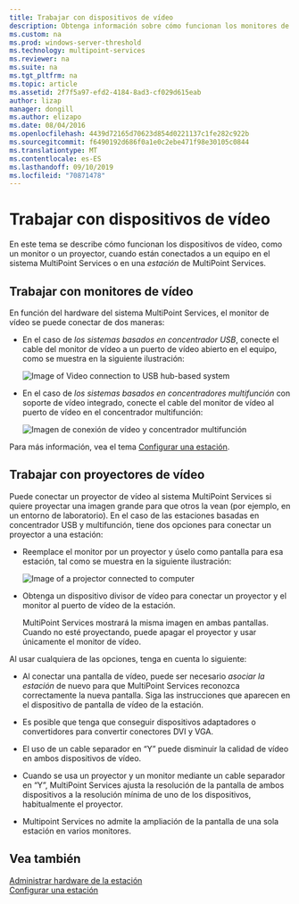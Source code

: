 ```yaml
---
title: Trabajar con dispositivos de vídeo
description: Obtenga información sobre cómo funcionan los monitores de vídeo y los proyectores con las estaciones en Multipoint Services
ms.custom: na
ms.prod: windows-server-threshold
ms.technology: multipoint-services
ms.reviewer: na
ms.suite: na
ms.tgt_pltfrm: na
ms.topic: article
ms.assetid: 2f7f5a97-efd2-4184-8ad3-cf029d615eab
author: lizap
manager: dongill
ms.author: elizapo
ms.date: 08/04/2016
ms.openlocfilehash: 4439d72165d70623d854d0221137c1fe282c922b
ms.sourcegitcommit: f6490192d686f0a1e0c2ebe471f98e30105c0844
ms.translationtype: MT
ms.contentlocale: es-ES
ms.lasthandoff: 09/10/2019
ms.locfileid: "70871478"
---
```

# <a name="work-with-video-devices"></a>Trabajar con dispositivos de vídeo
En este tema se describe cómo funcionan los dispositivos de vídeo, como un monitor o un proyector, cuando están conectados a un equipo en el sistema MultiPoint Services o en una *estación* de MultiPoint Services.  
  
## <a name="working-with-video-monitors"></a>Trabajar con monitores de vídeo  
En función del hardware del sistema MultiPoint Services, el monitor de vídeo se puede conectar de dos maneras:  
  
-   En el caso de *los sistemas basados en concentrador USB*, conecte el cable del monitor de vídeo a un puerto de vídeo abierto en el equipo, como se muestra en la siguiente ilustración:  
  
    ![Image of Video connection to USB hub-based system](./media/WMSVideoConnection.gif)  
  
-   En el caso de *los sistemas basados en concentradores multifunción* con soporte de vídeo integrado, conecte el cable del monitor de vídeo al puerto de vídeo en el concentrador multifunción:  
  
    ![Imagen de conexión de vídeo y concentrador multifunción](./media/WMSMultifunctionHubVideoConnection.gif)  
  
Para más información, vea el tema [Configurar una estación](Set-Up-a-Station.md).  
  
## <a name="working-with-video-projectors"></a>Trabajar con proyectores de vídeo  
Puede conectar un proyector de vídeo al sistema MultiPoint Services si quiere proyectar una imagen grande para que otros la vean (por ejemplo, en un entorno de laboratorio). En el caso de las estaciones basadas en concentrador USB y multifunción, tiene dos opciones para conectar un proyector a una estación:  
  
-   Reemplace el monitor por un proyector y úselo como pantalla para esa estación, tal como se muestra en la siguiente ilustración:  
  
    ![Image of a projector connected to computer](./media/WMSVideoProjectorConnection.gif)  
  
-   Obtenga un dispositivo divisor de vídeo para conectar un proyector y el monitor al puerto de vídeo de la estación.  
  
    MultiPoint Services mostrará la misma imagen en ambas pantallas. Cuando no esté proyectando, puede apagar el proyector y usar únicamente el monitor de vídeo.  
  
Al usar cualquiera de las opciones, tenga en cuenta lo siguiente:  
  
-   Al conectar una pantalla de vídeo, puede ser necesario *asociar la estación* de nuevo para que MultiPoint Services reconozca correctamente la nueva pantalla. Siga las instrucciones que aparecen en el dispositivo de pantalla de vídeo de la estación.  
  
-   Es posible que tenga que conseguir dispositivos adaptadores o convertidores para convertir conectores DVI y VGA.  
  
-   El uso de un cable separador en “Y” puede disminuir la calidad de vídeo en ambos dispositivos de vídeo.  
  
-   Cuando se usa un proyector y un monitor mediante un cable separador en “Y”, MultiPoint Services ajusta la resolución de la pantalla de ambos dispositivos a la resolución mínima de uno de los dispositivos, habitualmente el proyector.  
  
-   Multipoint Services no admite la ampliación de la pantalla de una sola estación en varios monitores.  
  
## <a name="see-also"></a>Vea también  
[Administrar hardware de la estación](Manage-Station-Hardware.md)  
[Configurar una estación](Set-Up-a-Station.md) 